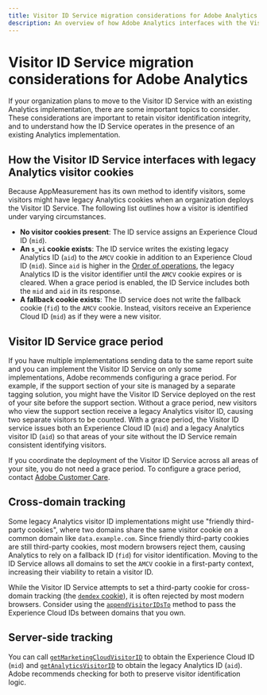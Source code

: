 ```yaml
---
title: Visitor ID Service migration considerations for Adobe Analytics
description: An overview of how Adobe Analytics interfaces with the Visitor ID Service.
---
```

# Visitor ID Service migration considerations for Adobe Analytics

If your organization plans to move to the Visitor ID Service with an existing Analytics implementation, there are some important topics to consider. These considerations are important to retain visitor identification integrity, and to understand how the ID Service operates in the presence of an existing Analytics implementation.

## How the Visitor ID Service interfaces with legacy Analytics visitor cookies

Because AppMeasurement has its own method to identify visitors, some visitors might have legacy Analytics cookies when an organization deploys the Visitor ID Service. The following list outlines how a visitor is identified under varying circumstances.

* **No visitor cookies present**: The ID service assigns an Experience Cloud ID (`mid`).
* **An `s_vi` cookie exists**: The ID service writes the existing legacy Analytics ID (`aid`) to the `AMCV` cookie in addition to an Experience Cloud ID (`mid`). Since `aid` is higher in the [Order of operations](overview.md), the legacy Analytics ID is the visitor identifier until the `AMCV` cookie expires or is cleared. When a grace period is enabled, the ID Service includes both the `mid` and `aid` in its response.
* **A fallback cookie exists**: The ID service does not write the fallback cookie (`fid`) to the `AMCV` cookie. Instead, visitors receive an Experience Cloud ID (`mid`) as if they were a new visitor.

## Visitor ID Service grace period

If you have multiple implementations sending data to the same report suite and you can implement the Visitor ID Service on only some implementations, Adobe recommends configuring a grace period. For example, if the support section of your site is managed by a separate tagging solution, you might have the Visitor ID Service deployed on the rest of your site before the support section. Without a grace period, new visitors who view the support section receive a legacy Analytics visitor ID, causing two separate visitors to be counted. With a grace period, the Visitor ID service issues both an Experience Cloud ID (`mid`) and a legacy Analytics visitor ID (`aid`) so that areas of your site without the ID Service remain consistent identifying visitors.

If you coordinate the deployment of the Visitor ID Service across all areas of your site, you do not need a grace period. To configure a grace period, contact [Adobe Customer Care](https://helpx.adobe.com/marketing-cloud/contact-support.html).

## Cross-domain tracking

Some legacy Analytics visitor ID implementations might use "friendly third-party cookies", where two domains share the same visitor cookie on a common domain like `data.example.com`. Since friendly third-party cookies are still third-party cookies, most modern browsers reject them, causing Analytics to rely on a fallback ID (`fid`) for visitor identification. Moving to the ID Service allows all domains to set the `AMCV` cookie in a first-party context, increasing their viability to retain a visitor ID.

While the Visitor ID Service attempts to set a third-party cookie for cross-domain tracking (the [`demdex` cookie](https://experienceleague.adobe.com/en/docs/id-service/using/intro/cookies)), it is often rejected by most modern browsers. Consider using the [`appendVisitorIDsTo`](https://experienceleague.adobe.com/en/docs/id-service/using/id-service-api/methods/appendvisitorid) method to pass the Experience Cloud IDs between domains that you own.

## Server-side tracking

You can call [`getMarketingCloudVisitorID`](https://experienceleague.adobe.com/en/docs/id-service/using/id-service-api/methods/getmcvid) to obtain the Experience Cloud ID (`mid`) and [`getAnalyticsVisitorID`](https://experienceleague.adobe.com/en/docs/id-service/using/id-service-api/methods/getanalyticsvisitorid) to obtain the legacy Analytics ID (`aid`). Adobe recommends checking for both to preserve visitor identification logic.
